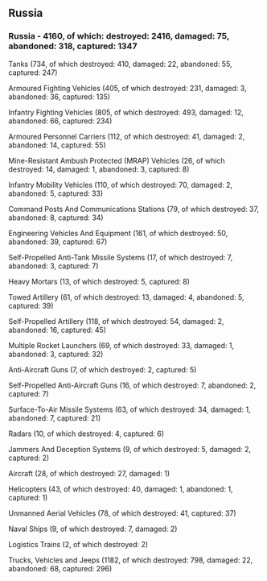
 
 ## Russia
 
 ### Russia - 4160, of which: destroyed: 2416, damaged: 75, abandoned: 318, captured: 1347

 

 

 Tanks (734, of which destroyed: 410, damaged: 22, abandoned: 55, captured: 247)

 Armoured Fighting Vehicles (405, of which destroyed: 231, damaged: 3, abandoned: 36, captured: 135)

 Infantry Fighting Vehicles (805, of which destroyed: 493, damaged: 12, abandoned: 66, captured: 234)

 Armoured Personnel Carriers (112, of which destroyed: 41, damaged: 2, abandoned: 14, captured: 55)

 Mine-Resistant Ambush Protected (MRAP) Vehicles (26, of which destroyed: 14, damaged: 1, abandoned: 3, captured: 8)

 Infantry Mobility Vehicles (110, of which destroyed: 70, damaged: 2, abandoned: 5, captured: 33)

 Command Posts And Communications Stations (79, of which destroyed: 37, abandoned: 8, captured: 34)

 Engineering Vehicles And Equipment (161, of which destroyed: 50, abandoned: 39, captured: 67)

 Self-Propelled Anti-Tank Missile Systems (17, of which destroyed: 7, abandoned: 3, captured: 7)

 Heavy Mortars (13, of which destroyed: 5, captured: 8)

 Towed Artillery (61, of which destroyed: 13, damaged: 4, abandoned: 5, captured: 39)

 Self-Propelled Artillery (118, of which destroyed: 54, damaged: 2, abandoned: 16, captured: 45)

 Multiple Rocket Launchers (69, of which destroyed: 33, damaged: 1, abandoned: 3, captured: 32)

 Anti-Aircraft Guns (7, of which destroyed: 2, captured: 5)

 Self-Propelled Anti-Aircraft Guns (16, of which destroyed: 7, abandoned: 2, captured: 7)

 Surface-To-Air Missile Systems (63, of which destroyed: 34, damaged: 1, abandoned: 7, captured: 21)

 Radars (10, of which destroyed: 4, captured: 6)

 Jammers And Deception Systems (9, of which destroyed: 5, damaged: 2, captured: 2)

 Aircraft (28, of which destroyed: 27, damaged: 1)

 Helicopters (43, of which destroyed: 40, damaged: 1, abandoned: 1, captured: 1)

 Unmanned Aerial Vehicles (78, of which destroyed: 41, captured: 37)

 Naval Ships (9, of which destroyed: 7, damaged: 2)

 Logistics Trains (2, of which destroyed: 2)

 Trucks, Vehicles and Jeeps (1182, of which destroyed: 798, damaged: 22, abandoned: 68, captured: 296)

